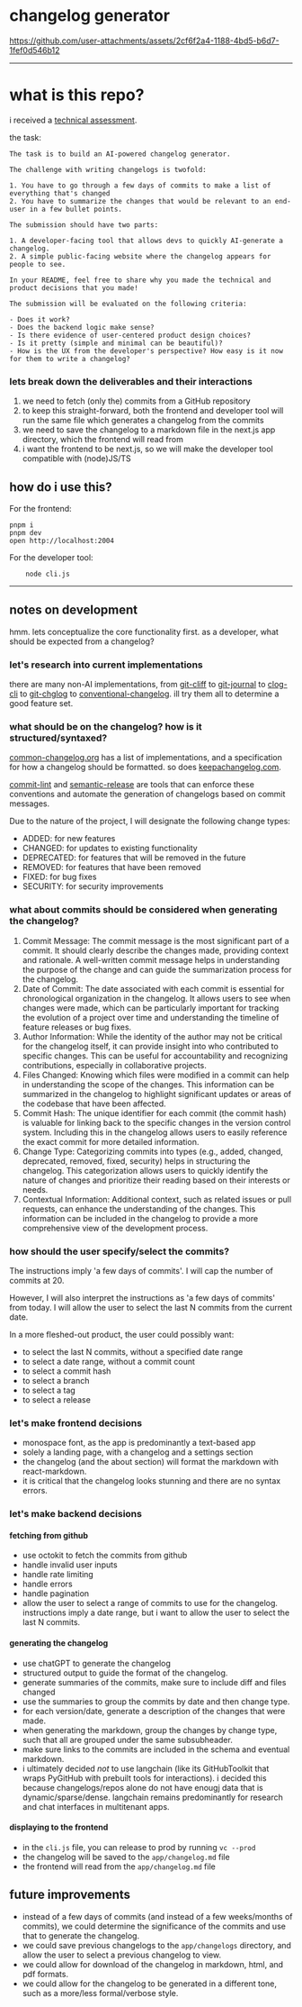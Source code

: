 # changelog generator




https://github.com/user-attachments/assets/2cf6f2a4-1188-4bd5-b6d7-1fef0d546b12


___

# what is this repo?

i received a [technical assessment](https://greptile.notion.site/Greptile-Software-Engineer-Interview-Project-5f64dde912614a43983a8dae539f5bea).

the task:

```
The task is to build an AI-powered changelog generator. 

The challenge with writing changelogs is twofold:

1. You have to go through a few days of commits to make a list of everything that's changed
2. You have to summarize the changes that would be relevant to an end-user in a few bullet points.

The submission should have two parts:

1. A developer-facing tool that allows devs to quickly AI-generate a changelog.
2. A simple public-facing website where the changelog appears for people to see.

In your README, feel free to share why you made the technical and product decisions that you made! 

The submission will be evaluated on the following criteria:

- Does it work?
- Does the backend logic make sense?
- Is there evidence of user-centered product design choices?
- Is it pretty (simple and minimal can be beautiful)?
- How is the UX from the developer's perspective? How easy is it now for them to write a changelog?

```

### lets break down the deliverables and their interactions

1. we need to fetch (only the) commits from a GitHub repository
2. to keep this straight-forward, both the frontend and developer tool will run the same file which generates a changelog from the commits
3. we need to save the changelog to a markdown file in the next.js app directory, which the frontend will read from
4. i want the frontend to be next.js, so we will make the developer tool compatible with (node)JS/TS

## how do i use this?

For the frontend:
```
pnpm i
pnpm dev
open http://localhost:2004

```

For the developer tool:
```
    node cli.js
```
___
## notes on development

hmm. lets conceptualize the core functionality first. as a developer, what should be expected from a changelog?

### let's research into current implementations





there are many non-AI implementations, from [git-cliff](https://github.com/orhun/git-cliff) to [git-journal](https://github.com/saschagrunert/git-journal) to [clog-cli](https://github.com/clog-tool/clog-cli) to [git-chglog](https://github.com/git-chglog/git-chglog) to [conventional-changelog](https://github.com/conventional-changelog/conventional-changelog). ill try them all to determine a good feature set.

### what should be on the changelog? how is it structured/syntaxed?

[common-changelog.org](https://github.com/vweevers/common-changelog) has a list of implementations, and a specification for how a changelog should be formatted. so does [keepachangelog.com](https://keepachangelog.com/en/1.1.0/).   


[commit-lint](https://github.com/conventional-changelog/commitlint) and [semantic-release](https://github.com/semantic-release/semantic-release) are tools that can enforce these conventions and automate the generation of changelogs based on commit messages.

Due to the nature of the project, I will designate the following change types:
- ADDED: for new features
- CHANGED: for updates to existing functionality
- DEPRECATED: for features that will be removed in the future
- REMOVED: for features that have been removed
- FIXED: for bug fixes
- SECURITY: for security improvements


### what about commits should be considered when generating the changelog?

1. Commit Message: The commit message is the most significant part of a commit. It should clearly describe the changes made, providing context and rationale. A well-written commit message helps in understanding the purpose of the change and can guide the summarization process for the changelog.
2. Date of Commit: The date associated with each commit is essential for chronological organization in the changelog. It allows users to see when changes were made, which can be particularly important for tracking the evolution of a project over time and understanding the timeline of feature releases or bug fixes.
3. Author Information: While the identity of the author may not be critical for the changelog itself, it can provide insight into who contributed to specific changes. This can be useful for accountability and recognizing contributions, especially in collaborative projects.
4. Files Changed: Knowing which files were modified in a commit can help in understanding the scope of the changes. This information can be summarized in the changelog to highlight significant updates or areas of the codebase that have been affected.
5. Commit Hash: The unique identifier for each commit (the commit hash) is valuable for linking back to the specific changes in the version control system. Including this in the changelog allows users to easily reference the exact commit for more detailed information.
6. Change Type: Categorizing commits into types (e.g., added, changed, deprecated, removed, fixed, security) helps in structuring the changelog. This categorization allows users to quickly identify the nature of changes and prioritize their reading based on their interests or needs.
7. Contextual Information: Additional context, such as related issues or pull requests, can enhance the understanding of the changes. This information can be included in the changelog to provide a more comprehensive view of the development process.


### how should the user specify/select the commits?

The instructions imply 'a few days of commits'. I will cap the number of commits at 20.

However, I will also interpret the instructions as 'a few days of commits' from today. I will allow the user to select the last N commits from the current date.

In a more fleshed-out product, the user could possibly want:
- to select the last N commits, without a specified date range
- to select a date range, without a commit count
- to select a commit hash
- to select a branch
- to select a tag
- to select a release

### let's make frontend decisions

- monospace font, as the app is predominantly a text-based app
- solely a landing page, with a changelog and a settings section
- the changelog (and the about section) will format the markdown with react-markdown. 
- it is critical that the changelog looks stunning and there are no syntax errors.

### let's make backend decisions

#### fetching from github
- use octokit to fetch the commits from github
- handle invalid user inputs
- handle rate limiting
- handle errors
- handle pagination
- allow the user to select a range of commits to use for the changelog. instructions imply a date range, but i want to allow the user to select the last N commits.

####  generating the changelog
- use chatGPT to generate the changelog
- structured output to guide the format of the changelog.
- generate summaries of the commits, make sure to include diff and files changed
- use the summaries to group the commits by date and then change type.
- for each version/date, generate a description of the changes that were made.
- when generating the markdown, group the changes by change type, such that all are grouped under the same subsubheader.
- make sure links to the commits are included in the schema and eventual markdown.
- i ultimately decided *not* to use langchain (like its GitHubToolkit that wraps PyGitHub with prebuilt tools for interactions). i decided this because changelogs/repos alone do not have enougj data that is dynamic/sparse/dense. langchain remains predominantly for research and chat interfaces in multitenant apps.

#### displaying to the frontend
- in the `cli.js` file, you can release to prod by running `vc --prod`
- the changelog will be saved to the `app/changelog.md` file
- the frontend will read from the `app/changelog.md` file


## future improvements 

- instead of a few days of commits (and instead of a few weeks/months of commits), we could determine the significance of the commits and use that to generate the changelog.
- we could save previous changelogs to the `app/changelogs` directory, and allow the user to select a previous changelog to view.
- we could allow for download of the changelog in markdown, html, and pdf formats.
- we could allow for the changelog to be generated in a different tone, such as a more/less formal/verbose style.
